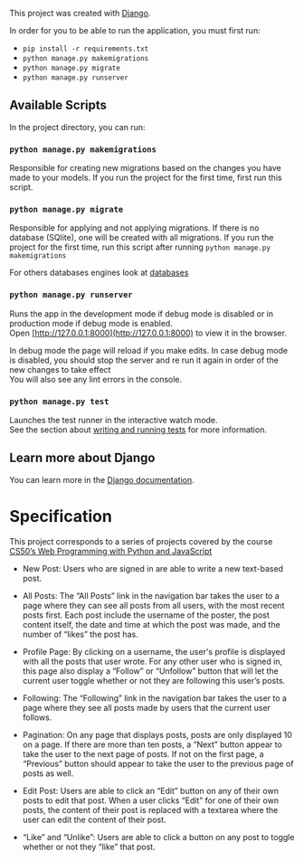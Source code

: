 This project was created with [Django](https://www.djangoproject.com/).

In order for you to be able to run the application, you must first run:
* `pip install -r requirements.txt`
* `python manage.py makemigrations`
* `python manage.py migrate`
* `python manage.py runserver`


## Available Scripts

In the project directory, you can run:

### `python manage.py makemigrations`

Responsible for creating new migrations based on the changes you have made to your models. 
If you run the project for the first time, first run this script.

### `python manage.py migrate`

Responsible for applying and not applying migrations.
If there is no database (SQlite), one will be created with all migrations.
If you run the project for the first time, run this script after running `python manage.py makemigrations`

For others databases engines look at [databases](https://docs.djangoproject.com/en/3.1/ref/databases/)

### `python manage.py runserver`

Runs the app in the development mode if debug mode is disabled or in production mode if debug mode is enabled.<br />
Open [http://127.0.0.1:8000](http://127.0.0.1:8000) to view it in the browser.

In debug mode the page will reload if you make edits. In case debug mode is disabled, you should stop the server and re run it again in order of the new changes to take effect<br />
You will also see any lint errors in the console.

### `python manage.py test`

Launches the test runner in the interactive watch mode.<br />
See the section about [writing and running tests](https://docs.djangoproject.com/en/3.1/topics/testing/) for more information.


## Learn more about Django

You can learn more in the [Django documentation](https://www.djangoproject.com/).


# Specification

This project corresponds to a series of projects covered by the course [CS50’s Web Programming with Python and JavaScript](https://cs50.harvard.edu/web/2020/)


* New Post: Users who are signed in are able to write a new text-based post.

* All Posts: The “All Posts” link in the navigation bar takes the user to a page where they can see all posts from all users, with the most recent posts first.
Each post include the username of the poster, the post content itself, the date and time at which the post was made, and the number of “likes” the post has.

* Profile Page: By clicking on a username, the user's profile is displayed with all the posts that user wrote.
For any other user who is signed in, this page also display a “Follow” or “Unfollow” button that will let the current user toggle whether or not they are following this user’s posts.

* Following: The “Following” link in the navigation bar takes the user to a page where they see all posts made by users that the current user follows.

* Pagination: On any page that displays posts, posts are only displayed 10 on a page. If there are more than ten posts, a “Next” button appear to take the user to the next page of posts. If not on the first page, a “Previous” button should appear to take the user to the previous page of posts as well.

* Edit Post: Users are able to click an “Edit” button on any of their own posts to edit that post.
When a user clicks “Edit” for one of their own posts, the content of their post is replaced with a textarea where the user can edit the content of their post.

* “Like” and “Unlike”: Users are able to click a button on any post to toggle whether or not they “like” that post.




